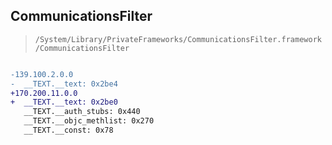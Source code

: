 ## CommunicationsFilter

> `/System/Library/PrivateFrameworks/CommunicationsFilter.framework/CommunicationsFilter`

```diff

-139.100.2.0.0
-  __TEXT.__text: 0x2be4
+170.200.11.0.0
+  __TEXT.__text: 0x2be0
   __TEXT.__auth_stubs: 0x440
   __TEXT.__objc_methlist: 0x270
   __TEXT.__const: 0x78

```
